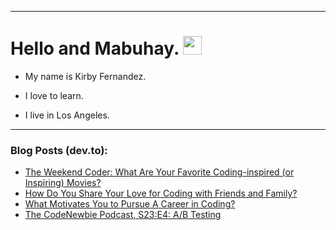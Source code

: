 
<img src="https://komarev.com/ghpvc/?username=kirbygit&style=flat-square&color=blue" alt=""/>

---
<h1>
  Hello and Mabuhay.
  <img src="https://media.giphy.com/media/hvRJCLFzcasrR4ia7z/giphy.gif" width="30px"/>
</h1>

- My name is Kirby Fernandez.

- I love to learn.

- I live in Los Angeles.

---

### Blog Posts (dev.to):
<!-- BLOG-POST-LIST:START -->
- [The Weekend Coder: What Are Your Favorite Coding-inspired &lpar;or Inspiring&rpar; Movies?](https://dev.to/codenewbieteam/the-weekend-coder-what-are-your-favorite-coding-inspired-or-inspiring-movies-5dgk)
- [How Do You Share Your Love for Coding with Friends and Family?](https://dev.to/codenewbieteam/how-do-you-share-your-love-for-coding-with-friends-and-family-1h3i)
- [What Motivates You to Pursue A Career in Coding?](https://dev.to/codenewbieteam/what-motivates-you-to-pursue-a-career-in-coding-2l2a)
- [The CodeNewbie Podcast, S23:E4: A/B Testing](https://dev.to/codenewbieteam/the-codenewbie-podcast-s23e4-ab-testing-1n96)
<!-- BLOG-POST-LIST:END -->
